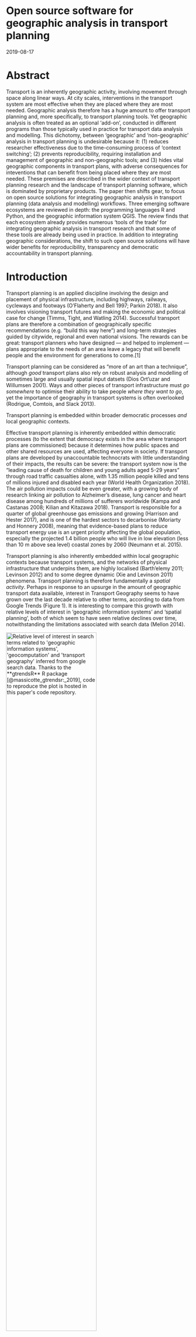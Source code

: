 Open source software for geographic analysis in transport planning
================
2019-08-17

<!-- should be integraged in transport planning tools. -->

<!-- --- software for transport data analysis, modelling and visualisation --- -->

<!-- workflows in academic, public sector and private consultancy transport planning contexts still tend to separate vital geographic processing and map making stages from the rest of the analysis. -->

# Abstract

<!-- Tools for geographic analysis have long been used in transport planning. -->

<!-- , alongside other (typically primarily economic and engineering) considerations. -->

Transport is an inherently geographic activity, involving movement
through space along linear ways. At city scales, interventions in the
transport system are most effective when they are placed where they are
most needed. Geographic analysis therefore has a huge amount to offer
transport planning and, more specifically, to transport planning tools.
Yet geographic analysis is often treated as an optional ‘add-on’,
conducted in different programs than those typically used in practice
for transport data analysis and modelling. This dichotomy, between
‘geographic’ and ‘non-geographic’ analysis in transport planning is
undesirable because it: (1) reduces researcher effectiveness due to the
time-consuming process of ‘context switching’; (2) prevents
reproducibility, requiring installation and management of geographic and
non-geographic tools; and (3) hides vital geographic components in
transport plans, with adverse consequences for inteventions that can
benefit from being placed where they are most needed. These premises are
described in the wider context of transport planning research and the
landscape of transport planning software, which is dominated by
proprietary products. The paper then shifts gear, to focus on open
source solutions for integrating geographic analysis in transport
planning (data analysis and modelling) workflows. Three emerging
software ecosystems are reviewed in depth: the programming languages R
and Python, and the geographic information system QGIS. The review finds
that each ecosystem already provides numerous ‘tools of the trade’ for
integrating geographic analysis in transport research and that some of
these tools are already being used in practice. In addition to
integrating geographic considerations, the shift to such open source
solutions will have wider benefits for reproducibility, transparency and
democratic accountability in transport planning.
<!--  transport planning experts and the public alike, -->
<!-- Ultimately, by highlighting cost effective and geographically targeted interventions, integrating geographic analysis in transport planning could lead to better decision making. -->
<!-- and support the global efforts to transition away from fossil fuels and towards a healthy, low carbon transport system. -->

<!-- ### Notes/questions -->

<!-- This paper is work in progress and its focus has shifted over time. -->

<!-- A previous working title was "Integrating geographic analysis in transport planning: new open source tools for the trade". -->

<!-- The need to integrate geographic analysis in transport planning is still a central theme of the paper but the focus is now on solutions, in the form of open source software. -->

<!-- Does the paper now have too much on the importance on integrating geographic analyis in transport planning, given the new emphasis? -->

<!-- And are there any other open source software projects I should include, within or in addition to the overview of the three ecosystems selected? -->

# Introduction

<!-- : the importance of geographic analysis in transport planning -->

<!-- Should that heading omit the "Introduction:" part? -->

Transport planning is an applied discipline involving the design and
placement of physical infrastructure, including highways, railways,
cycleways and footways (O’Flaherty and Bell 1997; Parkin 2018). It also
involves visioning transport futures and making the economic and
political case for change (Timms, Tight, and Watling 2014). Successful
transport plans are therefore a combination of geographically specific
recommendations (e.g. “build this way here”) and long-term strategies
guided by citywide, regional and even national visions. The rewards can
be great: transport planners who have designed — and helped to implement
— plans appropriate to the needs of an area leave a legacy that will
benefit people and the environment for generations to come.\[1\]

Transport planning can be considered as “more of an art than a
technique”, although *good* transport plans also rely on robust
analysis and modelling of sometimes large and usually spatial input
datsets (Dios Ort’uzar and Willumsen 2001). Ways and other pieces of
transport infrastructure must *go somewhere* to optimise their ability
to take people *where they want to go*, yet the importance of geography
in transport systems is often overlooked (Rodrigue, Comtois, and Slack
2013).

Transport planning is embedded within broader democratic processes *and*
local geographic contexts.

Effective transport planning is inherently embedded within democratic
processes (to the extent that democracy exists in the area where
transport plans are commissioned) because it determines how public
spaces and other shared resources are used, affecting everyone in
society. If transport plans are developed by unaccountable technocrats
with little understanding of their impacts, the results can be severe:
the transport system now is the “leading cause of death for children and
young adults aged 5-29 years” through road traffic casualties alone,
with 1.35 million people killed and tens of millions injured and
disabled each year (World Health Organization 2018). The air pollution
impacts could be even greater, with a growing body of research linking
air pollution to Alzheimer’s disease, lung cancer and heart disease
among hundreds of millions of sufferers worldwide (Kampa and Castanas
2008; Kilian and Kitazawa 2018). Transport is responsible for a quarter
of global greenhouse gas emissions and growing (Harrison and Hester
2017), and is one of the hardest sectors to decarbonise (Moriarty and
Honnery 2008), meaning that evidence-based plans to reduce transport
energy use is an urgent priority affecting the global population,
especially the projected 1.4 billion people who will live in low
elevation (less than 10 m above sea level) coastal zones by 2060
(Neumann et al. 2015).

Transport planning is also inherently embedded within local geographic
contexts because transport systems, and the networks of physical
infrastructure that underpins them, are highly localised (Barth’elemy
2011; Levinson 2012) and to some degree dynamic (Xie and Levinson 2011)
phenomena. Transport planning is therefore fundamentally a *spatial
activity*. Perhaps in response to an upsurge in the amount of geographic
transport data available, interest in Transport Geography seems to have
grown over the last decade relative to other terms, according to data
from Google Trends (Figure 1). It is interesting to compare this growth
with relative levels of interest in ‘geographic information systems’ and
‘spatial planning’, both of which seem to have seen relative declines
over time, notwithstanding the limitations associated with search data
(Mellon
2014).

<img src="google-trends.png" title="Relative level of interest in search terms related to 'geographic information systems', 'geocomputation' and 'transport geography' inferred from google search data. Thanks to the **gtrendsR** R package [@massicotte_gtrendsr:_2019], code to reproduce the plot is hosted in this paper's code repository." alt="Relative level of interest in search terms related to 'geographic information systems', 'geocomputation' and 'transport geography' inferred from google search data. Thanks to the **gtrendsR** R package [@massicotte_gtrendsr:_2019], code to reproduce the plot is hosted in this paper's code repository." width="70%" />

# Geography in transport planning

The concept of integrating geographic data analysis in transport
planning is not new (although tools for integrating geographic data
are). Geographic perspectives have contributed to the transport planning
for over 100 years, as documented in papers on geographic considerations
in railway design and other transport engineering challenges (Farnham
1912; Buxton 1908). Since then, the importance of geographic analysis in
transport planning has only grown, with the realisation that
interventions in the transport system are most effective when they are
placed where they are most needed (Loidl et al. 2016; Rodrigue, Comtois,
and Slack 2013). Infrastructure designs and localised policies are more
effective when they account for the geographic distribution of intricate
spatial networks and interacting places of transport supply and demand
will be more effective.

In the inter-war period (1918-1939) disciplinary homes for transport
research had yet to emerge and geographic analysis was limited by lack
of datasets and computers on which to process them. The term ‘transport
geography’ itself only became widespread in the 1950s, as noted in a
report commissioned by the US Office of Naval Research: “geographers,
both in Europe and America, are coming to recognize that the study of
the connections between areas and of spatial interchange can provide a
new and deeper insight into the meaning of areal differentiation”
(Ullman and Mayer 1954). However, a few papers from the period
demonstrate growing interest in the topic, and understanding of
geographic thinking to understand evolving transport systems.\[2\]

geographic

Around the turn of the century, there were attempts to define geographic
information systems for transportation (GIS-T) as a self-standing
academic field (Miller 1999), something that has not caught
on.

<!-- Search term for interwar period: https://scholar.google.co.uk/scholar?q="transport+geography" -->

<!-- something on the Journal of Transport Geography? -->

The growing research interest in the subject is also reflected in
teaching. Modules dedicated to Transport Geography have been advertised
at the Universities of Aberdeen and Hofstra and, at the University of
Leeds the Masters module Sustainable Spatial Planning and Analysis
([SSPA](https://github.com/ITSLeeds/SSPA)) is focussed on GIS skills for
transport planning (declaration of interest: I teach on this module).
There are even dedicated 3 year degrees Transport Geography.
<!-- something on the lack of open source? -->

<!-- https://www.abdn.ac.uk/registry/courses/undergraduate/2016-2017/geography/gg4016
https://people.hofstra.edu/jean-paul_rodrigue/course_transport.html
 in Geography with Transport Studies BA advertised by the University of Leeds
-->

Where is existing infrastructure and ‘demand’ (current and potential
travel) located? How will transport patterns shift in the future? And
where will different types of intervention be most effective? Tools that
can help answer these questions are becoming an increasingly important
part of the transport planner’s cabinet (te Brömmelstroet and Bertolini
2008).

To illustrate this point, imagine fundamental changes that could be made
to tax system in support a transition away from fossil fuels.
Interventions such as carbon taxes would undoubtedly have geographic
implications, but the intervention itself (charging a fixed price for
the extraction and sale of atmosphere polluting substances) could be
essentially non-geographic. Notwithstanding changes to national policies
relating to transport, transport planning interventions, by contrast,
are inherently spatial. Even high level national plans for a walking and
cycling revolution must be implemented locally, down to the level of
streets, as illustrated by the still ongoing local implementation of
Dutch cycling ambitions (Pucher and Buehler 2008). The
political-democratic and local-geographic aspects of transport planning
can be considered in isolation, but an integrated approach is necessary
for effective policies (Hull 2008). This is well illustrated by
prominent Mayoral transport policies in cities such as London\[3\],
Paris\[4\], and Bogotá\[5\].

With such issues — climate change, air pollution, obesity and social
inequalities — high on the political agenda, and the benefits for ‘early
adopters’ of evidence-based interventions to accelerate the shift away
from the motor car in cities such as London, Paris and Bogotá, pressure
is growing on local, city and national transport planning departments to
act. But what should they do? This *policy* question raises important
*research* questions: Which methods are most suitable for designing
future transport systems? What is the evidence base, and analysis, that
should be used to inform transition towards a healthy, zero carbon
transport system? Which interventions, from the multitude of options
available, are most likely to be effective? And where are different
types of intervention most likely to succeed? The premise of this paper
is that new approaches, enabled by software, are needed to provide
answers to these questions. 21<sup>st</sup> century demands for
transport planning cannot be delivered by 20<sup>th</sup> century
technology and, this paper will argue, open source solutions are poised
to bridge the gap between the geographic and the — historically dominant
— non-geographic aspects of transport planning. The 21<sup>st</sup>
Century also requires new transport planning methodologies which, as
this paper outlines, increasingly involves geographic analysis.
Furthermore, the policy context increasingly demands transparency and
citizen involvement in the decision-making process, which only software
that is open source and reliably deliver, making an exploration of open
source options for transport planning workflows timely.

Methods for transport planning are by no means static. They are
constantly evolving in response to policy drivers and technological
change (Boyce and Williams 2015). Of course, transport policies that are
evidence-based and grounded in realistic models of change under
different scenarios of the future are far more likely to be successful
than policies based on ideological commitment and good intentions alone.
With unprecedented access to increasingly detailed datasets on transport
behaviours and infrastructure, transport planners today can make their
designs are more evidence-based that ever, provided they have access to
tools that enable them to make sense of this ‘data revolution’
(Transport Systems Catapult 2015). The sheer volume and complexity of
new datasets require new approaches that can scale and integrate
multiple data sources (Lovelace et al. 2016). Furthermore, advances in
software and hardware allow not only for current transport systems to be
modelled at high temporal and geographic resolution, but for future
scenarios and ‘model experiments’ to be developed, which can support
identification and implementation of the most effective interventions
(Klosterman 1999). With the explosion in open source software, which has
come to dominate data science, there is now also a unique opportunity
for transport planning to become a more transparent and democratically
accountable enterprise.

Unfortunately, the dream of data driven, participatory and open
transport planning is far from reality. Transport planning has been slow
to adapt to the data revolution and, while it evolves to enable a wider
range of input data sources and analysis ‘in the cloud’, the open source
element is conspicuously lacking.

The paper outlines how the ‘division of labour’ between geographic and
non-geographic aspects of transport planning emerged, in relation to the
historical specialisation and monopolisation of particular transport
planning software products, based on existing literature and an
understanding of landscape of tools used in practice (Section 2).
Section 3 reviews open source software ecosystems that enable an
integrated approach, which combines non geographically explicit stages
(e.g. modelling) and geographic processing stages *in a single
workflow*. Three software ecosystems (R, Python and QGIS) are reviewed
in detail; alternative current and potential future approaches,
including ‘cloud lock in’ are discussed; and the relative merits of
different approaches are discussed. Building on this discussion, the
paper concludes by returning to the importance of integrating data
analysis and geographic processing in a single analysis. The final
section also outlines concrete steps that researchers, public sector
transport planners, and transport planning analysts and consultants can
take to accelerate the transition to open source software in transport
planning which will, in turn, support policies that accelerate the
transition to healthy and zero carbon transport
systems.

<!-- The paper concludes that 'integrated approach' can support efficient, scalable and reproducible transport planning workflows which can provide a strong and transparent evidence base needed for rapid transition away from fossil fuels in the transport sector. -->

# The landscape of transport planning software

Before describing the existing landscape, it is worth outline what
transport planning software is. Software for transport planning can be
grouped by the scale at which it operates, with broad categories being
‘micro’ and ‘macro’ models (Kotusevski and Hawick 2009). ‘Microscopic’
transport models represent individual vehicles on the road network and
are therefore able to represent localised phenomena such as traffic
congestion. Macro models, by contrast, represent aggregates of vehicular
traffic over large spatial scales, with a focus on the implications of
future changes in transport behaviour and infrastructure on flow at the
route network level. Of course the distinction is, in reality, an
oversimplification: there is a continuum between micro and macro
transport modelling software. With advances in computer hardware and
software, an increasing number of developers are attempting to combine
both approaches into a single system. In this paper we focus on macro
models, and their geographic representation, rather than micro models.

The geographic and non-geographic division of labour is a result of the
history of transport planning software. This history is detailed in
Chapter 10 of *Forecasting Urban Travel* (Boyce and Williams 2015).
Titled “Computing environment and travel forecasting software”, the
chapter provides a unique insight into the software packages that have
been popular in transport planning over the years. Of course, software
development has always depended on the physical hardware on which it
runs and the early days of transport planning software were
characterised by bespoke programs running on mainframe computers and
maintained by domain experts. Transport planning bodies and researchers
in the USA led developments in the 1960s and 1970s when computers first
started to be used for transport planning, when the main problem that
they addressed was how to deal with the explosive growth in car
ownership and use that was taking place during those decades. More
overtly political factors also influenced the direction of transport
planning software: “certain private firms complained to US DoT
\[Department of Transport\] that its agencies were developing software
in competition with the private sector”, leading to the abandonment of
publicly funded transport planning software development projects,
notably UTPS.\[6\] This contrasts with the history of GRASS, a publicly
funded GIS system that has been under continuous development by state,
academic and commercial organisation since 1982 (Neteler and Mitasova
2008). Would the landscape of transport planning software have been
different if the DoT had continued to fund software development
projects? That question is outside the scope of this paper. What is
certain, however, is that software used in transport planning over the
past three decades has been dominated by companies and that the sector
has been slow to adopt open an open source approach.

In response to the ‘siloed’ development of GIS and transport software,
there have been calls for greater integration. Loidl et al. (2016),
building on the observation that “geography and GIS remained a niche
topic within traditional transport modeling”, made a case for
strengthening the ‘spatial perspective’ in transport modelling. The
paper emphasised the growing importance of well-defined data types,
disaggregating detailed (and difficult to interpret) transport model
outputs, and geographic data visualisation and concluded that much
further research is needed: “future research and development is needed
to combine geospatial functionalities with transport modeling, while
providing an efficient, interactive, visual interface for data
exploration, manipulation, analysis and visualization” (Loidl et al.
2016). Although the paper focussed on conceptual issues rather than
software per-se, it did identify mention four open source programming
languages that could provide the foundation for future developments, two
of which (R and Python) are covered in the next section.

Data preprocessing and analysis stages are generally done in dedicated
transport planning and spreadsheet software. Geographic analysis and
cartographic visualisation stages are generally done in a dedicated
‘geographic information system’ (GIS).

# New tools of the trade

The previous sections support and expand on the two main premises of
this paper: that geographic analysis has historically been disconnected
from other aspects of transport planning analysis, and that the
incumbent proprietary software products are not well suited to tackle
21<sup>st</sup> Century transport planning needs. In this section the
paper shifts gear, and moves onto solutions. It outlines the growth of
free and open source software (FOSS) and how the movement can provide
the foundations for more democratic and transparent transport planning
workflows that bridge the ‘geographic gap’ in transport planning data
analysis, modelling and visualisation. The focus is on three software
‘ecosystems’ — R, Python and QGIS — that are particularly promising
for integrated geographic analysis in transport planning.

Before exploring these ecosystems, it is worth first taking a step back
and considering the open source software ‘landscape’ and what ‘open
source’ actually means. This overview also helps explain why R, Python
and QGIS were selected from the range of open source options for closer
attention.

<!-- Despite the central role that open source software plays, powering the majority of the world's servers... -->

Open source software differs from proprietary software in that users are
free to see, download and modify the underlying source code that defines
it. Freedom is central to open source software, which is sometimes
referred to simply as ‘free software’, defined by the Free Software
Foundation ([FSF](https://www.fsf.org/about/what-is-free-software)) as
follows:

> software that gives you the user the freedom to share, study and
> modify it.

This adaptability is conducive to collaboration, the creation of
mutually supportive user/developer communities and rapid evolution,
making open source software ecosystems fast moving and highly diverse.
It is impossible to discuss all software options that could be used for
geographic transport planning: there are literally thousands of software
projects, written in hundreds of programming languages, many of which
are no longer actively maintained. Transport planners should use
solutions that are future proof and actively maintained — such as R,
Python and QGIS.

Transport data analysis has much in common with the broadly defined
field of ‘data science’, and many of the tools developed for this
purpose (including those in the R and Python ecosystems) have great
potential for transport planning.

  - Scala
  - JavaScript
  - …

## R

R is a “a language and environment for statistical computing and
graphics” (R Core Team 2019). First announced and released as a binary
program in 1993 by University of Aukland statisticians Robert Gentleman
and Ross Ihaka, the project was only open sourced and released under the
conditions of the GNU General Public License (GPL) in 1995, thanks to
input from one of R’s first international collaborators, Martin Mächler
of ETH Zurich (Ihaka 1998). This history highlight’s how open source
software development is an inherently collaborative process, usually
involving people from many different countries and backgrounds.

R has several strengths from the perspective of transport planning,
including its proficiency with temporal and geographic data, outstanding
visualisation capabilities, and support for a very wide range of
statistical techniques, many of which are useful in transport problems
(Lovelace and Ellison 2018). Out of the box R is a statistical powertool
that can solve a wide range of problems, including generalised linear
models (GLMs, implemented with the function `glm`) and constrained
optimisation problems that appear frequently in transport research.
Additional capabilities are supported by 10,000+ packages that can be
installed from a central repository with commands such as
`install.packages("stplanr")`.\[7\]

A good example of a transport problem that R’s statistical capabilities
are well suited to solving is mode choice. Unimodal models estimating
mode share (or the logit thereof) can use R’s inbuilt statistical
capabilities, as demonstrated in the Propensity to Cycle Tool project
(Lovelace et al. 2017). More sophisticated multinomial models are needed
when estimating mode share across multiple travel options such as walk,
cycle, bus (Mart’ın and P’aez 2019). R has mature support for such
models via the `multinom` function in the longstanding package `nnet`
(Venables and Ripley 2002), as demonstrated by [Germán
Rodríguez](https://data.princeton.edu/wws509/r/c6s2). Subsequent
packages provide additional methods for estimating mode split (Hasan,
Wang, and Mahani 2016; Croissant 2019), and packages such as `appollo`
and `mlr3` provide support for sophisticated choice models and machine
learning
(<span class="citeproc-not-found" data-reference-id="xxx">**???**</span>).

R is well known for having outstanding statistical analysis and
modelling capabilities, of the type useful in transport planning. Less
known is that R also has a mature ecosystem for working with geographic
data, making it well suited to the task of integrating geographic
analysis in transport planning: R excels at doing modelling *and*
geographic analysis. This is particular interest here because, as
outlined in previous sections, ‘context switching’ between programs for
statistical and geographic analysis is time consuming.\[8\] Support for
geographic data and methods have a long history in R (Rowlingson et al.
2003; Bivand 2006; Pebesma et al. 2015; Bivand, Pebesma, and
G’omez-Rubio 2013). The development of R’s spatial capabilities are
well documented elsewhere \[link to other articles in the special
edition\]. However, a few advances are worth mentioning due to their
relevance to transport transport planning. The package `sf` (Pebesma
2018) provides a unified and high performance system for working
geographic lines (in addition to its support for points and polygons),
which can be used to represent roads. Building on `sf`, the package
`stplanr` (Lovelace and Ellison 2018) provides many functions for
working with geographic transport data, including `overline` which
enables thousands routes to be aggregrated to create route networks
(Morgan and Lovelace, in press) and `dl_stats19`, which has evolved into
the `stats19` package (Lovelace et al. 2019). Geographic data
visualisation, cartography, is another area where R excels, with
packages such as `tmap` (Tennekes 2018) providing powerful functions for
map making. These and many other packages for working with geographic
data in R are described in detail in *Geocomputation with R* (Lovelace,
Nowosad, and Meunchow 2019). Chapter 12 this of this open source book is
dedicated to transport applications, and provides a good starting point
for learning more about using R’s impressive geographic capabilities for
transport planning.

## Python

Python is a general-purpose programming language originally conceived in
the late 1980s and first released in 1991 (Rossum 1995). The language
was designed from a computer science perspective, with a focus on code
elegance and consistency, rather than R’s focus on statistical
functionality. However, Python has become very popular for data analysis
and ‘data science’ thanks to packages such as
[Pandas](https://github.com/pandas-dev/pandas), and SciKitLearn
(McKinney 2017). more on computer science, with than statist

(Zandbergen 2015)

Many Python packages have been developed for transport applications.
(Boeing 2017).

A recent and ambitious project
(<span class="citeproc-not-found" data-reference-id="pappalardo_scikit-mobility_2019">**???**</span>)

Like R, Python has interfaces to many other languages.

Because Python is a general purpose language, it has been used as the
basis of transport applications that go beyond the transport planning
remit of this paper. A couple of projects are worth mentioning to give
an indication of the wider Python transport ecosystem.
[Itinerum](https://github.com/TRIP-Lab) is an open source travel survey
development project, which includes a backend written in Python and
smartphone apps
(<span class="citeproc-not-found" data-reference-id="patterson_itinerum_2019">**???**</span>).
A similar project is [E-mission](https://github.com/e-mission) (Shankari
et al. 2018) the backend of which is partly written in Python.

## QGIS

(QGIS Development Team 2019)

# Conclusion

# References

<div id="refs" class="references">

<div id="ref-barthelemy_spatial_2011">

Barth’elemy, Marc. 2011. “Spatial Networks.” *Physics Reports* 499
(1–3): 1–101.

</div>

<div id="ref-bivand_implementing_2006">

Bivand, Roger. 2006. “Implementing Spatial Data Analysis Software Tools
in R.” *Geographical Analysis* 38 (1): 23–40.
<https://doi.org/10.1111/j.0016-7363.2005.00672.x>.

</div>

<div id="ref-bivand_applied_2013">

Bivand, Roger, Edzer J Pebesma, and Virgilio G’omez-Rubio. 2013.
*Applied Spatial Data Analysis with R*. Vol. 747248717. Springer.

</div>

<div id="ref-boeing_osmnx:_2017">

Boeing, Geoff. 2017. “OSMnx: New Methods for Acquiring, Constructing,
Analyzing, and Visualizing Complex Street Networks.” *Computers,
Environment and Urban Systems* 65 (September): 126–39.
<https://doi.org/10.1016/j.compenvurbsys.2017.05.004>.

</div>

<div id="ref-boyce_forecasting_2015">

Boyce, David E., and Huw C. W. L. Williams. 2015. *Forecasting Urban
Travel: Past, Present and Future*. Edward Elgar Publishing.

</div>

<div id="ref-buxton_balkan_1908">

Buxton, Noel. 1908. “Balkan Geography and Balkan Railways.” *The
Geographical Journal* 32 (3): 217–34.

</div>

<div id="ref-croissant_mlogit:_2019">

Croissant, Yves. 2019. *Mlogit: Multinomial Logit Models*.
<https://CRAN.R-project.org/package=mlogit>.

</div>

<div id="ref-ortuzar_modelling_2001">

Dios Ort’uzar, Juan de, and Luis G. Willumsen. 2001. *Modelling
Transport*. John Wiley; Sons.

</div>

<div id="ref-farnham_relation_1912">

Farnham, Amos W. 1912. “The Relation of Some Recent Engineering Problems
to Geography.” *Journal of Geography* 11 (2): 40–45.

</div>

<div id="ref-fox_main_1923">

Fox, Florence C. 1923. *Main Streets of the Nation a Series of Projects
on Highway Transport for Elementary Schools*. Department for the
Interior.

</div>

<div id="ref-greenshields_studying_1936">

Greenshields, Bruce D. 1936. “Studying Traffic Capacity by New Methods.”
*J. Appl. Psychol* 20 (3): 353–58.

</div>

<div id="ref-harrison_environmental_2017">

Harrison, R. M., and R. E. Hester. 2017. *Environmental Impacts of Road
Vehicles: Past, Present and Future*. Royal Society of Chemistry.

</div>

<div id="ref-hasan_fast_2016">

Hasan, Asad, Zhiyu Wang, and Alireza S. Mahani. 2016. “Fast Estimation
of Multinomial Logit Models: R Package Mnlogit.” *Journal of Statistical
Software* 75 (1): 1–24. <https://doi.org/10.18637/jss.v075.i03>.

</div>

<div id="ref-hull_policy_2008">

Hull, Angela. 2008. “Policy Integration: What Will It Take to Achieve
More Sustainable Transport Solutions in Cities?” *Transport Policy*, New
Developments in Urban Transportation Planning, 15 (2): 94–103.
<https://doi.org/10.1016/j.tranpol.2007.10.004>.

</div>

<div id="ref-ihaka_r:_1998">

Ihaka, Ross. 1998. “R: Past and Future History.” *Computing Science and
Statistics* 392396.

</div>

<div id="ref-kampa_human_2008">

Kampa, Marilena, and Elias Castanas. 2008. “Human Health Effects of Air
Pollution.” *Environmental Pollution*, Proceedings of the 4th
International Workshop on Biomonitoring of Atmospheric Pollution (With
Emphasis on Trace Elements), 151 (2): 362–67.
<https://doi.org/10.1016/j.envpol.2007.06.012>.

</div>

<div id="ref-kilian_emerging_2018">

Kilian, Jason, and Masashi Kitazawa. 2018. “The Emerging Risk of
Exposure to Air Pollution on Cognitive Decline and Alzheimer’s
Disease–Evidence from Epidemiological and Animal Studies.” *Biomedical
Journal*.

</div>

<div id="ref-klosterman_what_1999">

Klosterman, R. E. 1999. “The What If? Collaborative Planning Support
System.” *Environment and Planning B: Planning and Design* 26 (3):
393–408. <https://doi.org/10.1068/b260393>.

</div>

<div id="ref-kotusevski_review_2009">

Kotusevski, G., and K. A. Hawick. 2009. “A Review of Traffic Simulation
Software.” *Research Letters in the Information and Mathematical
Sciences* 13: 35–54. <https://mro.massey.ac.nz/handle/10179/4506>.

</div>

<div id="ref-levinson_network_2012">

Levinson, David. 2012. “Network Structure and City Size.” *PloS One* 7
(1): e29721. <https://doi.org/10.1371/journal.pone.0029721>.

</div>

<div id="ref-loidl_gis_2016">

Loidl, Martin, Gudrun Wallentin, Rita Cyganski, Anita Graser, Johannes
Scholz, and Eva Haslauer. 2016. “GIS and Transport
Modeling—Strengthening the Spatial Perspective.” *ISPRS International
Journal of Geo-Information* 5 (6): 84.
<https://doi.org/10.3390/ijgi5060084>.

</div>

<div id="ref-lovelace_big_2016">

Lovelace, Robin, Mark Birkin, Philip Cross, and Martin Clarke. 2016.
“From Big Noise to Big Data: Toward the Verification of Large Data
Sets for Understanding Regional Retail Flows.” *Geographical Analysis*
48 (1): 59–81. <https://doi.org/10.1111/gean.12081>.

</div>

<div id="ref-lovelace_stplanr:_2018">

Lovelace, Robin, and Richard Ellison. 2018. “Stplanr: A Package for
Transport Planning.” *The R Journal* 10 (2): 7–23.
<https://doi.org/10.32614/RJ-2018-053>.

</div>

<div id="ref-lovelace_propensity_2017">

Lovelace, Robin, Anna Goodman, Rachel Aldred, Nikolai Berkoff, Ali
Abbas, and James Woodcock. 2017. “The Propensity to Cycle Tool: An Open
Source Online System for Sustainable Transport Planning.” *Journal of
Transport and Land Use* 10 (1). <https://doi.org/10.5198/jtlu.2016.862>.

</div>

<div id="ref-lovelace_stats19:_2019">

Lovelace, Robin, Malcolm Morgan, Layik Hama, and Mark Padgham. 2019.
“Stats19: A Package for Working with Open Road Crash Data.” *Journal
of Open Source Software*. <https://doi.org/10.21105/joss.01181>.

</div>

<div id="ref-lovelace_geocomputation_2019:1">

Lovelace, Robin, Jakub Nowosad, and Jannes Meunchow. 2019.
*Geocomputation with R*. CRC Press. <http://robinlovelace.net/geocompr>.

</div>

<div id="ref-martin_individual_2019">

Mart’ın, Bel’en, and Antonio P’aez. 2019. “Individual and Geographic
Variations in the Propensity to Travel by Active Modes in
Vitoria-Gasteiz, Spain.” *Journal of Transport Geography* 76: 103–13.

</div>

<div id="ref-mckinney_python_2017">

McKinney, Wes. 2017. *Python for Data Analysis: Data Wrangling with
Pandas, NumPy, and IPython*. 2 edition. Sebastopol, California: O’Reilly
Media.

</div>

<div id="ref-mellon_internet_2014">

Mellon, Jonathan. 2014. “Internet Search Data and Issue Salience: The
Properties of Google Trends as a Measure of Issue Salience.” *Journal of
Elections, Public Opinion and Parties* 24 (1): 45–72.
<https://doi.org/10.1080/17457289.2013.846346>.

</div>

<div id="ref-miller_potential_1999">

Miller, Harvey J. 1999. “Potential Contributions of Spatial Analysis to
Geographic Information Systems for Transportation (GIS-T).”
*Geographical Analysis* 31 (4): 373–99.
<https://doi.org/10.1111/j.1538-4632.1999.tb00991.x>.

</div>

<div id="ref-moriarty_prospects_2008">

Moriarty, Patrick, and Damon Honnery. 2008. “The Prospects for Global
Green Car Mobility.” *Journal of Cleaner Production* 16 (16): 1717–26.
<https://doi.org/10.1016/j.jclepro.2007.10.025>.

</div>

<div id="ref-neteler_open_2008">

Neteler, Markus, and Helena Mitasova. 2008. *Open Source GIS: A GRASS
GIS Approach*. Third. New York, NY: Springer.

</div>

<div id="ref-neumann_future_2015">

Neumann, Barbara, Athanasios T. Vafeidis, Juliane Zimmermann, and Robert
J. Nicholls. 2015. “Future Coastal Population Growth and Exposure to
Sea-Level Rise and Coastal Flooding-a Global Assessment.” *PloS One* 10
(3): e0118571.

</div>

<div id="ref-oflaherty_transport_1997">

O’Flaherty, Coleman, and Michael GH Bell. 1997. *Transport Planning and
Traffic Engineering*. Elsevier.

</div>

<div id="ref-parkin_designing_2018">

Parkin, John. 2018. *Designing for Cycle Traffic: International
Principles and Practice*. ICE Publishing.
<https://www.icevirtuallibrary.com/isbn/9780727763495>.

</div>

<div id="ref-paterson_horse_1926">

Paterson, James. 1926. “Horse Transport and Motor Transport.” *RSA
Journal* 74 (3837): 689–702.

</div>

<div id="ref-pebesma_simple_2018">

Pebesma, Edzer. 2018. “Simple Features for R: Standardized Support for
Spatial Vector Data.” *The R Journal*.
<https://journal.r-project.org/archive/2018/RJ-2018-009/index.html>.

</div>

<div id="ref-pebesma_software_2015">

Pebesma, Edzer, Roger Bivand, Paulo Justiniano Ribeiro, and others.
2015. “Software for Spatial Statistics.” *Journal of Statistical
Software* 63 (1): 1–8.
<http://brage.bibsys.no/xmlui/bitstream/id/320781/Pebesma_Bivand_Ribeiro.pdf>.

</div>

<div id="ref-pucher_making_2008">

Pucher, John, and Ralph Buehler. 2008. “Making Cycling Irresistible:
Lessons from the Netherlands, Denmark and Germany.” *Transport Reviews*
28 (4): 495–528. <https://doi.org/10.1080/01441640701806612>.

</div>

<div id="ref-qgis_development_team_qgis_2019">

QGIS Development Team. 2019. “QGIS Geographic Information System.”
<http://qgis.osgeo.org>.

</div>

<div id="ref-r_core_team_r:_2019">

R Core Team. 2019. “R: A Language and Environment for Statistical
Computing.” <https://www.R-project.org/>.

</div>

<div id="ref-rodrigue_geography_2013">

Rodrigue, Jean-Paul, Claude Comtois, and Brian Slack. 2013. *The
Geography of Transport Systems*. Third. London, New York: Routledge.

</div>

<div id="ref-rossum_python_1995">

Rossum, Guido. 1995. “Python Reference Manual.” Amsterdam, The
Netherlands, The Netherlands: CWI (Centre for Mathematics; Computer
Science).

</div>

<div id="ref-rowlingson_rasp:_2003">

Rowlingson, Barry, Adrian Baddeley, Rolf Turner, and Peter Diggle. 2003.
“Rasp: A Package for Spatial Statistics.” In *Proceedings of the 3rd
International Workshop on Distributed Statistical Computing*, edited by
Kurt Hornik.
<https://www.r-project.org/conferences/DSC-2003/Proceedings/RowlingsonEtAl.pdf>.

</div>

<div id="ref-shankari_e-mission:_2018">

Shankari, K., Mohamed Amine Bouzaghrane, Samuel M. Maurer, Paul Waddell,
David E. Culler, and Randy H. Katz. 2018. “E-Mission: An Open-Source,
Smartphone Platform for Collecting Human Travel Data.” *Transportation
Research Record* 2672 (42): 1–12.
<https://doi.org/10.1177/0361198118770167>.

</div>

<div id="ref-te_brommelstroet_developing_2008">

te Brömmelstroet, Marco, and Luca Bertolini. 2008. “Developing Land Use
and Transport PSS: Meaningful Information Through a Dialogue Between
Modelers and Planners.” *Transport Policy* 15 (4): 251–59.
<https://doi.org/10.1016/j.tranpol.2008.06.001>.

</div>

<div id="ref-tennekes_tmap:_2018">

Tennekes, Martijn. 2018. “Tmap: Thematic Maps in R.” *Journal of
Statistical Software, Articles* 84 (6): 1–39.
<https://doi.org/10.18637/jss.v084.i06>.

</div>

<div id="ref-timms_imagineering_2014">

Timms, Paul, Miles Tight, and David Watling. 2014. “Imagineering
Mobility: Constructing Utopias for Future Urban Transport.” *Environment
and Planning A* 46 (1): 78–93. <https://doi.org/10.1068/a45669>.

</div>

<div id="ref-transport_systems_catapult_transport_2015">

Transport Systems Catapult. 2015. “The Transport Data Revolution.”
Government. Transport Systems Catapult.
<https://ts.catapult.org.uk/wp-content/uploads/2016/04/The-Transport-Data-Revolution.pdf>.

</div>

<div id="ref-trewartha_japanese_1934">

Trewartha, Glenn T. 1934. “Japanese Cities Distribution and Morphology.”
*Geographical Review* 24 (3): 404–17. <https://doi.org/10.2307/208912>.

</div>

<div id="ref-ullman_transportation_1954">

Ullman, Edward L., and Harold M. Mayer. 1954. “Transportation
Geography.” WASHINGTON UNIV SEATTLE.

</div>

<div id="ref-venables_modern_2002">

Venables, W. N., and B. D. Ripley. 2002. *Modern Applied Statistics with
S*. Fourth. New York: Springer. <http://www.stats.ox.ac.uk/pub/MASS4>.

</div>

<div id="ref-world_health_organization_global_2018">

World Health Organization. 2018. *Global Status Report on Road Safety
2018*. S.l.
<https://www.who.int/violence_injury_prevention/road_safety_status/2018/en/>.

</div>

<div id="ref-xie_evolving_2011">

Xie, Feng, and David Levinson. 2011. *Evolving Transportation Networks*.
Transportation Research, Economics and Policy. New York:
Springer-Verlag. <https://www.springer.com/gp/book/9781441998033>.

</div>

<div id="ref-zandbergen_python_2015">

Zandbergen, Paul A. 2015. *Python Scripting for ArcGIS*. Esri press.

</div>

</div>

1.   Articles about successful transport planners illustrate the point.
    Ben Hamilton-Baillie (1955 - 2019), for example, was an influential
    transport planner and street designer whose obituary stated that
    “hundreds of thousands of people who are safer and happier as a
    result of his achievements” (Tim Stornor, quoted in
    [TransportExtra](https://www.transportxtra.com/publications/local-transport-today/news/60655/obituary-ben-hamilton-baillie/)).

2.   Paterson (1926), for example, speculated quite accurately on the
    continued rise of motor traffic at the expense of horse powered
    transport during the 20<sup>th</sup> Century, noting the importance
    of geographic factors in determining mode choice, down to the street
    level: “Many streets, like our Bond Street, Watling Street or
    Lombard Street, and in Seville, the Calle de las Sierpes or Kalver
    Straat in Amsterdam, may be unsuited to motor traffic, and frontage
    values may be so high that widening can hardly be considered.” In a
    geographic review of Japanese cities Trewartha (1934) also alluded
    to the relationship between geography and mode choice: “widening and
    paving of \[roads\] have (sic) been accomplished \[allowing\]
    numerous taxis, motor busses, and tram cars contrasting with the
    slow human and animal-drawn carts and the ubiquitous bicycle”. Rapid
    industrialisation during the largely unconscious build-up to World
    War II was associated with major road building schemes in many
    developed regions, demanding the practical application of new
    methods from a range of disciplines (e.g. Greenshields 1936). In the
    USA, highway engineering even became a recommended case study for
    geography lessons (Fox 1923).

3.  Transport is a major electoral issue in London and the current
    Mayor, Sadiq Kahn, has made tackling air pollution a policy
    priority. See
    [tfl.gov.uk/corporate/about-tfl/the-mayors-transport-strategy](https://tfl.gov.uk/corporate/about-tfl/the-mayors-transport-strategy).

4.   The current Mayor of Paris, Anne Hidalgo, sees transport as a
    priority and has plans to make public transport free. See
    [paris.fr](https://www.paris.fr/rechercher/transport).

5.   Bogotá has an innovative and prominent transport policy, led by the
    two times mayor Enrique Peñalosa, who has led the roll-out of major
    bus and cycleway projects in the city. See
    [sitp.gov.co](https://www.sitp.gov.co/).

6.   UTPS stands for the UMT (Urban Mass Transportation Administration,
    an agency of the DoT responsible for transport planning)
    Transportation Planning System (UTPS) and PLANPAC

7.   Like Python packages, R packages are analogous to Apps on
    smartphones and plugins in QGIS (described below), that provide new
    functionality. Many implement recently developed statistical and
    computational techniques (some of which are accompanied by papers
    describing new methods in academic journals such as the *Journal for
    Statistical Software*) or provide interfaces to software written in
    other languages, meaning that R can provide transport researchers
    with access to many cutting-edge methods via a single system.

8.   The author has first hand experience of the costs of
    context-switching: during my PhD I used R for the statistical and
    modelling analysis, and then switched to QGIS for geographic
    analysis and visualisation. While this approach worked well, the
    cognitive burden of having to learn and manage two substantial
    programs was substantial.
